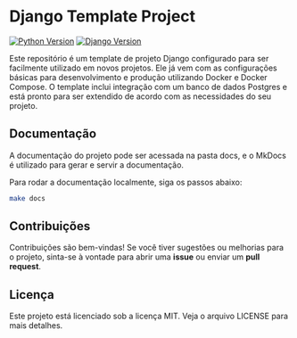 # Django Template Project
[![Python Version](https://img.shields.io/badge/Python-3.11%2B-blue)](https://www.python.org/downloads/release)
[![Django Version](https://img.shields.io/badge/Django-4.2%2B-green)](https://docs.djangoproject.com/en/stable/releases/)

Este repositório é um template de projeto Django configurado para ser facilmente utilizado em novos projetos. Ele já vem com as configurações básicas para desenvolvimento e produção utilizando Docker e Docker Compose. O template inclui integração com um banco de dados Postgres e está pronto para ser extendido de acordo com as necessidades do seu projeto.

## Documentação
A documentação do projeto pode ser acessada na pasta docs, e o MkDocs é utilizado para gerar e servir a documentação.

Para rodar a documentação localmente, siga os passos abaixo:

```bash
make docs
```

## Contribuições

Contribuições são bem-vindas! Se você tiver sugestões ou melhorias para o projeto, sinta-se à vontade para abrir uma **issue** ou enviar um **pull request**.

## Licença
Este projeto está licenciado sob a licença MIT. Veja o arquivo LICENSE para mais detalhes.
